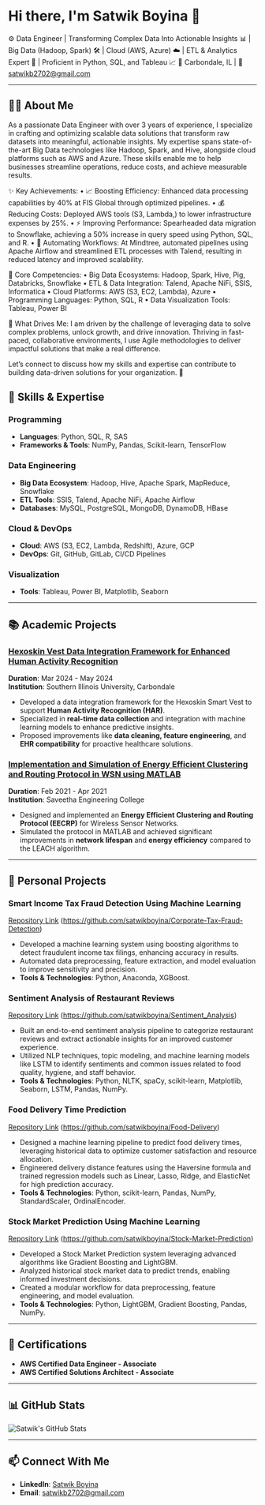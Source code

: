 # Hi there, I'm Satwik Boyina 👋

⚙️ Data Engineer | Transforming Complex Data Into Actionable Insights 📊 | Big Data (Hadoop, Spark) 🛠️ | Cloud (AWS, Azure) ☁️ | ETL & Analytics Expert 🔄 | Proficient in Python, SQL, and Tableau 📈
📍 Carbondale, IL | 📧 [satwikb2702@gmail.com](mailto:satwikb2702@gmail.com)

---

## 👨‍💻 About Me

As a passionate Data Engineer with over 3 years of experience, I specialize in crafting and optimizing scalable data solutions that transform raw datasets into meaningful, actionable insights. My expertise spans state-of-the-art Big Data technologies like Hadoop, Spark, and Hive, alongside cloud platforms such as AWS and Azure. These skills enable me to help businesses streamline operations, reduce costs, and achieve measurable results.

✨ Key Achievements:
 • 📈 Boosting Efficiency: Enhanced data processing capabilities by 40% at FIS Global through optimized pipelines.
 • 💰 Reducing Costs: Deployed AWS tools (S3, Lambda,) to lower infrastructure expenses by 25%.
 • ⚡ Improving Performance: Spearheaded data migration to Snowflake, achieving a 50% increase in query speed using Python, SQL, and R.
 • 🔧 Automating Workflows: At Mindtree, automated pipelines using Apache Airflow and streamlined ETL processes with Talend, resulting in reduced latency and improved scalability.

🔑 Core Competencies:
 • Big Data Ecosystems: Hadoop, Spark, Hive, Pig, Databricks, Snowflake
 • ETL & Data Integration: Talend, Apache NiFi, SSIS, Informatica
 • Cloud Platforms: AWS (S3, EC2, Lambda), Azure
 • Programming Languages: Python, SQL, R
 • Data Visualization Tools: Tableau, Power BI

🌟 What Drives Me:
I am driven by the challenge of leveraging data to solve complex problems, unlock growth, and drive innovation. Thriving in fast-paced, collaborative environments, I use Agile methodologies to deliver impactful solutions that make a real difference.

Let’s connect to discuss how my skills and expertise can contribute to building data-driven solutions for your organization. 🤝

## 🔧 Skills & Expertise

### Programming
- **Languages**: Python, SQL, R, SAS
- **Frameworks & Tools**: NumPy, Pandas, Scikit-learn, TensorFlow

### Data Engineering
- **Big Data Ecosystem**: Hadoop, Hive, Apache Spark, MapReduce, Snowflake
- **ETL Tools**: SSIS, Talend, Apache NiFi, Apache Airflow
- **Databases**: MySQL, PostgreSQL, MongoDB, DynamoDB, HBase

### Cloud & DevOps
- **Cloud**: AWS (S3, EC2, Lambda, Redshift), Azure, GCP
- **DevOps**: Git, GitHub, GitLab, CI/CD Pipelines

### Visualization
- **Tools**: Tableau, Power BI, Matplotlib, Seaborn

---
## 📚 Academic Projects  

### [Hexoskin Vest Data Integration Framework for Enhanced Human Activity Recognition](https://github.com/YourUsername/Hexoskin-Vest-Data-Integration)  
**Duration**: Mar 2024 - May 2024  
**Institution**: Southern Illinois University, Carbondale  
- Developed a data integration framework for the Hexoskin Smart Vest to support **Human Activity Recognition (HAR)**.  
- Specialized in **real-time data collection** and integration with machine learning models to enhance predictive insights.  
- Proposed improvements like **data cleaning, feature engineering**, and **EHR compatibility** for proactive healthcare solutions.  

### [Implementation and Simulation of Energy Efficient Clustering and Routing Protocol in WSN using MATLAB](https://github.com/YourUsername/WSN-EECRP-MATLAB)  
**Duration**: Feb 2021 - Apr 2021  
**Institution**: Saveetha Engineering College  
- Designed and implemented an **Energy Efficient Clustering and Routing Protocol (EECRP)** for Wireless Sensor Networks.  
- Simulated the protocol in MATLAB and achieved significant improvements in **network lifespan** and **energy efficiency** compared to the LEACH algorithm.  

---
## 🚀 Personal Projects

### **Smart Income Tax Fraud Detection Using Machine Learning**
[Repository Link](#) (https://github.com/satwikboyina/Corporate-Tax-Fraud-Detection)
- Developed a machine learning system using boosting algorithms to detect fraudulent income tax filings, enhancing accuracy in results.
- Automated data preprocessing, feature extraction, and model evaluation to improve sensitivity and precision.
- **Tools & Technologies**: Python, Anaconda, XGBoost.

### **Sentiment Analysis of Restaurant Reviews**
[Repository Link](#) (https://github.com/satwikboyina/Sentiment_Analysis)
- Built an end-to-end sentiment analysis pipeline to categorize restaurant reviews and extract actionable insights for an improved customer experience.
- Utilized NLP techniques, topic modeling, and machine learning models like LSTM to identify sentiments and common issues related to food quality, hygiene, and staff behavior.
- **Tools & Technologies**: Python, NLTK, spaCy, scikit-learn, Matplotlib, Seaborn, LSTM, Pandas, NumPy.

### **Food Delivery Time Prediction**
[Repository Link](#) (https://github.com/satwikboyina/Food-Delivery)
- Designed a machine learning pipeline to predict food delivery times, leveraging historical data to optimize customer satisfaction and resource allocation.
- Engineered delivery distance features using the Haversine formula and trained regression models such as Linear, Lasso, Ridge, and ElasticNet for high prediction accuracy.
- **Tools & Technologies**: Python, scikit-learn, Pandas, NumPy, StandardScaler, OrdinalEncoder.

### **Stock Market Prediction Using Machine Learning**
[Repository Link](#) (https://github.com/satwikboyina/Stock-Market-Prediction)
- Developed a Stock Market Prediction system leveraging advanced algorithms like Gradient Boosting and LightGBM.
- Analyzed historical stock market data to predict trends, enabling informed investment decisions.
- Created a modular workflow for data preprocessing, feature engineering, and model evaluation.
- **Tools & Technologies**: Python, LightGBM, Gradient Boosting, Pandas, NumPy.

---
## 📜 Certifications

- **AWS Certified Data Engineer - Associate**
- **AWS Certified Solutions Architect - Associate**
---
## 📊 GitHub Stats

![Satwik's GitHub Stats](https://github-readme-stats.vercel.app/api?username=YourUsername&show_icons=true)

---

## 📫 Connect With Me
- **LinkedIn**: [Satwik Boyina](https://www.linkedin.com/in/satwikboyina/)
- **Email**: [satwikb2702@gmail.com](mailto:satwikb2702@gmail.com)
